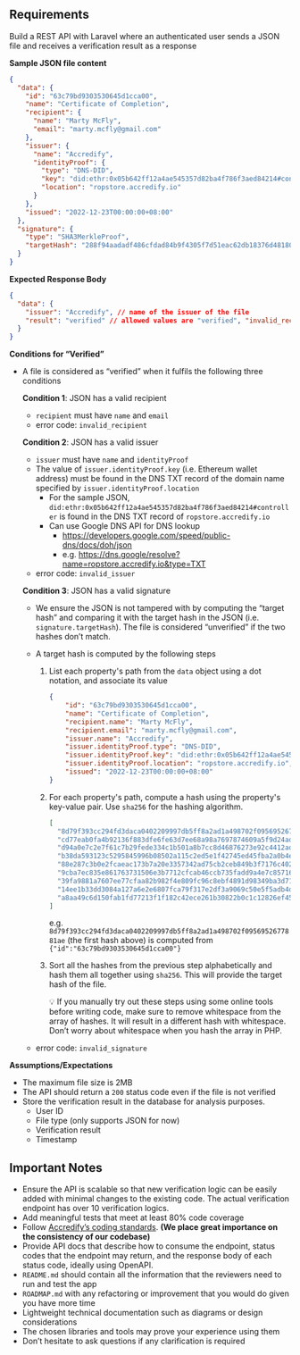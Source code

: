 ## Requirements

Build a REST API with Laravel where an authenticated user sends a JSON file and receives a verification result as a response

**Sample JSON file content**

```json
{
  "data": {
    "id": "63c79bd9303530645d1cca00",
    "name": "Certificate of Completion",
    "recipient": {
      "name": "Marty McFly",
      "email": "marty.mcfly@gmail.com"
    },
    "issuer": {
      "name": "Accredify",
      "identityProof": {
        "type": "DNS-DID",
        "key": "did:ethr:0x05b642ff12a4ae545357d82ba4f786f3aed84214#controller",
        "location": "ropstore.accredify.io"
      }
    },
    "issued": "2022-12-23T00:00:00+08:00"
  },
  "signature": {
    "type": "SHA3MerkleProof",
    "targetHash": "288f94aadadf486cfdad84b9f4305f7d51eac62db18376d48180cc1dd2047a0e"
  }
}
```

**Expected Response Body**

```json
{
  "data": {
    "issuer": "Accredify", // name of the issuer of the file
    "result": "verified" // allowed values are "verified", "invalid_recipient", "invalid_issuer", or "invalid_signature"
  }
}
```

**Conditions for “Verified”**

- A file is considered as “verified” when it fulfils the following three conditions
    
    **Condition 1**: JSON has a valid recipient
    
    - `recipient` must have `name` and `email`
    - error code: `invalid_recipient`
    
    **Condition 2**: JSON has a valid issuer
    
    - `issuer` must have `name` and `identityProof`
    - The value of `issuer.identityProof.key` (i.e. Ethereum wallet address) must be found in the DNS TXT record of the domain name specified by `issuer.identityProof.location`
        - For the sample JSON, `did:ethr:0x05b642ff12a4ae545357d82ba4f786f3aed84214#controller` is found in the DNS TXT record of `ropstore.accredify.io`
        - Can use Google DNS API for DNS lookup
            - https://developers.google.com/speed/public-dns/docs/doh/json
            - e.g. https://dns.google/resolve?name=ropstore.accredify.io&type=TXT
    - error code: `invalid_issuer`
    
    **Condition 3**: JSON has a valid signature
    
    - We ensure the JSON is not tampered with by computing the “target hash” and comparing it with the target hash in the JSON (i.e. `signature.targetHash`).
    The file is considered “unverified” if the two hashes don’t match.
    - A target hash is computed by the following steps
        1. List each property's path from the `data` object using a dot notation, and associate its value
            
            ```json
            {
                "id": "63c79bd9303530645d1cca00",
                "name": "Certificate of Completion",
                "recipient.name": "Marty McFly",
                "recipient.email": "marty.mcfly@gmail.com",
                "issuer.name": "Accredify",
                "issuer.identityProof.type": "DNS-DID",
                "issuer.identityProof.key": "did:ethr:0x05b642ff12a4ae545357d82ba4f786f3aed84214#controller",
                "issuer.identityProof.location": "ropstore.accredify.io",
                "issued": "2022-12-23T00:00:00+08:00"
            }
            ```
            
        2. For each property's path, compute a hash using the property's key-value pair.
        Use `sha256` for the hashing algorithm.
            
            ```json
            [
              "8d79f393cc294fd3daca0402209997db5ff8a2ad1a498702f0956952677881ae",
              "cd77eab0fa4b92136f883dfe6fe63d7ee68a98a7697874609a5f9d24adaa0f04",
              "d94a0e7c2e7f61c7b29fede334c1b501a8b7cc8d46876273e92c4412ad82f575",
              "b38da593123c5295845996b08502a115c2ed5e1f42745ed45fba2a0b4ea3ed47",
              "88e287c3b0e2fcaeac173b7a20e3357342ad75cb2ceb849b3f7176c4026379b2",
              "9cba7ec835e861763731506e3b7712cfcab46ccb735fadd9a4e7c85716972144",
              "39fa9881a7607ee77cfaa82b982f4e809fc96c8ebf4891d98349ba3d71bc1a8e",
              "14ee1b33dd3084a127a6e2e6807fca79f317e2df3a9069c50e5f5adb4da84bb8",
              "a8aa49c6d150fab1fd77213f1f182c42ece261b30822b0c1c12826ef4599238b",
            ]
            ```
            
            e.g. `8d79f393cc294fd3daca0402209997db5ff8a2ad1a498702f0956952677881ae` (the first hash above) is computed from `{"id":"63c79bd9303530645d1cca00"}`
            
        3. Sort all the hashes from the previous step alphabetically and hash them all together using `sha256`. This will provide the target hash of the file.
            
            <aside>
            💡 If you manually try out these steps using some online tools before writing code, make sure to remove whitespace from the array of hashes. It will result in a different hash with whitespace. Don’t worry about whitespace when you hash the array in PHP.
            
            </aside>
            
    - error code: `invalid_signature`

**Assumptions/Expectations**

- The maximum file size is 2MB
- The API should return a `200` status code even if the file is not verified
- Store the verification result in the database for analysis purposes.
    - User ID
    - File type (only supports JSON for now)
    - Verification result
    - Timestamp

## Important Notes

- Ensure the API is scalable so that new verification logic can be easily added with minimal changes to the existing code. The actual verification endpoint has over 10 verification logics.
- Add meaningful tests that meet at least 80% code coverage
- Follow [Accredify’s coding standards](https://www.notion.so/Laravel-PHP-conventions-ffe7c6222c054e9ca94ff7570e89068c?pvs=21). **(We place great importance on the consistency of our codebase)**
- Provide API docs that describe how to consume the endpoint, status codes that the endpoint may return, and the response body of each status code, ideally using OpenAPI.
- `README.md` should contain all the information that the reviewers need to run and test the app
- `ROADMAP.md` with any refactoring or improvement that you would do given you have more time
- Lightweight technical documentation such as diagrams or design considerations
- The chosen libraries and tools may prove your experience using them
- Don’t hesitate to ask questions if any clarification is required
